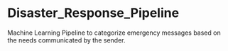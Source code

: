 # Disaster_Response_Pipeline
Machine Learning Pipeline to categorize emergency messages based on the needs communicated by the sender.

